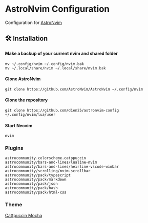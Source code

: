 # AstroNvim Configuration 

Configuration for [AstroNvim](https://github.com/AstroNvim/AstroNvim)

## 🛠️ Installation

#### Make a backup of your current nvim and shared folder

```shell
mv ~/.config/nvim ~/.config/nvim.bak
mv ~/.local/share/nvim ~/.local/share/nvim.bak
```

#### Clone AstroNvim

```shell
git clone https://github.com/AstroNvim/AstroNvim ~/.config/nvim
```
#### Clone the repository

```shell
git clone https://github.com/d1en25/astronvim-config ~/.config/nvim/lua/user
```

#### Start Neovim

```shell
nvim
```
### Plugins

```shell
astrocommunity.colorscheme.catppuccin
astrocommunity/bars-and-lines/lualine-nvim
astrocommunity/bars-and-lines/heirline-vscode-winbar
astrocommunity/scrolling/nvim-scrollbar
astrocommunity/pack/typescript
astrocommunity/pack/markdown
astrocommunity/pack/json
astrocommunity/pack/bash
astrocommunity/pack/html-css
```

### Theme

[Cattpuccin Mocha](https://github.com/catppuccin/nvim)
